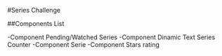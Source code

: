 #Series Challenge

##Components List

-Component Pending/Watched Series
-Component Dinamic Text Series Counter
-Component Serie
-Component Stars rating
